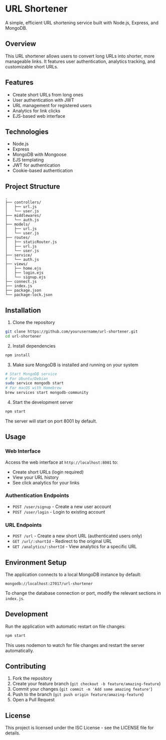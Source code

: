 # URL Shortener

A simple, efficient URL shortening service built with Node.js, Express, and MongoDB.

## Overview

This URL shortener allows users to convert long URLs into shorter, more manageable links. It features user authentication, analytics tracking, and customizable short URLs.

## Features

- Create short URLs from long ones
- User authentication with JWT
- URL management for registered users
- Analytics for link clicks
- EJS-based web interface

## Technologies

- Node.js
- Express
- MongoDB with Mongoose
- EJS templating
- JWT for authentication
- Cookie-based authentication

## Project Structure

```
.
├── controllers/
│   ├── url.js
│   └── user.js
├── middlewares/
│   └── auth.js
├── models/
│   ├── url.js
│   └── user.js
├── routes/
│   ├── staticRouter.js
│   ├── url.js
│   └── user.js
├── service/
│   └── auth.js
├── views/
│   ├── home.ejs
│   ├── login.ejs
│   └── signup.ejs
├── connect.js
├── index.js
├── package.json
└── package-lock.json
```

## Installation

1. Clone the repository
```bash
git clone https://github.com/yourusername/url-shortener.git
cd url-shortener
```

2. Install dependencies
```bash
npm install
```

3. Make sure MongoDB is installed and running on your system
```bash
# Start MongoDB service
# For Ubuntu/Debian
sudo service mongodb start
# For macOS with Homebrew
brew services start mongodb-community
```

4. Start the development server
```bash
npm start
```

The server will start on port 8001 by default.

## Usage

### Web Interface

Access the web interface at `http://localhost:8001` to:
- Create short URLs (login required)
- View your URL history
- See click analytics for your links

### Authentication Endpoints

- `POST /user/signup` - Create a new user account
- `POST /user/login` - Login to existing account

### URL Endpoints

- `POST /url` - Create a new short URL (authenticated users only)
- `GET /url/:shortId` - Redirect to the original URL
- `GET /analytics/:shortId` - View analytics for a specific URL

## Environment Setup

The application connects to a local MongoDB instance by default:
```
mongodb://localhost:27017/url-shortener
```

To change the database connection or port, modify the relevant sections in `index.js`.

## Development

Run the application with automatic restart on file changes:
```bash
npm start
```

This uses nodemon to watch for file changes and restart the server automatically.

## Contributing

1. Fork the repository
2. Create your feature branch (`git checkout -b feature/amazing-feature`)
3. Commit your changes (`git commit -m 'Add some amazing feature'`)
4. Push to the branch (`git push origin feature/amazing-feature`)
5. Open a Pull Request

## License

This project is licensed under the ISC License - see the LICENSE file for details.
